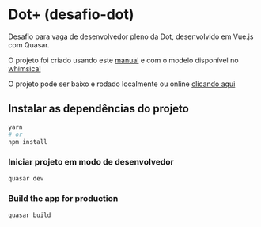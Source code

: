 # Dot+ (desafio-dot)

Desafio para vaga de desenvolvedor pleno da Dot, desenvolvido em Vue.js com Quasar.

O projeto foi criado usando este [manual](https://docs.google.com/document/d/1wWpOWGemXg8RQeHmSnCntfZarL1mPnIsopq-djO6oZo/edit) e com o modelo disponível no [whimsical](https://whimsical.com/prototipo-prova-dot-front-end-pleno-7bF8gFqUvTpoENiGgUXkyw)

O projeto pode ser baixo e rodado localmente ou online [clicando aqui](https://dotpluserv.netlify.app/)

## Instalar as dependências do projeto

```bash
yarn
# or
npm install
```

### Iniciar projeto em modo de desenvolvedor

```bash
quasar dev
```

### Build the app for production

```bash
quasar build
```
